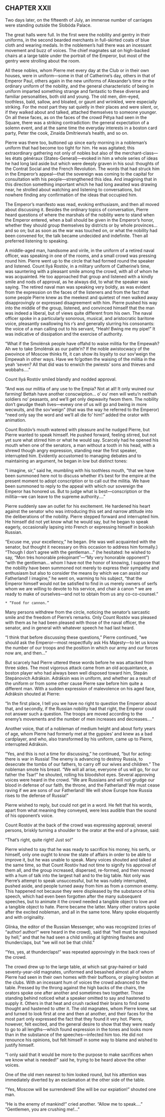 ## CHAPTER XXII

Two days later, on the fifteenth of July, an immense number of carriages
were standing outside the Slobóda Palace.

The great halls were full. In the first were the nobility and gentry in
their uniforms, in the second bearded merchants in full-skirted coats
of blue cloth and wearing medals. In the noblemen’s hall there was
an incessant movement and buzz of voices. The chief magnates sat on
high-backed chairs at a large table under the portrait of the Emperor,
but most of the gentry were strolling about the room.

All these nobles, whom Pierre met every day at the Club or in their own
houses, were in uniform—some in that of Catherine’s day, others in that
of Emperor Paul, others again in the new uniforms of Alexander’s time or
the ordinary uniform of the nobility, and the general characteristic
of being in uniform imparted something strange and fantastic to these
diverse and familiar personalities, both old and young. The old men,
dim-eyed, toothless, bald, sallow, and bloated, or gaunt and wrinkled,
were especially striking. For the most part they sat quietly in their
places and were silent, or, if they walked about and talked, attached
themselves to someone younger. On all these faces, as on the faces
of the crowd Pétya had seen in the Square, there was a striking
contradiction: the general expectation of a solemn event, and at the
same time the everyday interests in a boston card party, Peter the cook,
Zinaída Dmítrievna’s health, and so on.

Pierre was there too, buttoned up since early morning in a nobleman’s
uniform that had become too tight for him. He was agitated;
this extraordinary gathering not only of nobles but also of the
merchant-class—les états généraux (States-General)—evoked in him a whole
series of ideas he had long laid aside but which were deeply graven in
his soul: thoughts of the Contrat Social and the French Revolution. The
words that had struck him in the Emperor’s appeal—that the sovereign was
coming to the capital for consultation with his people—strengthened this
idea. And imagining that in this direction something important which
he had long awaited was drawing near, he strolled about watching and
listening to conversations, but nowhere finding any confirmation of the
ideas that occupied him.

The Emperor’s manifesto was read, evoking enthusiasm, and then all moved
about discussing it. Besides the ordinary topics of conversation, Pierre
heard questions of where the marshals of the nobility were to stand when
the Emperor entered, when a ball should be given in the Emperor’s
honor, whether they should group themselves by districts or by whole
provinces... and so on; but as soon as the war was touched on, or
what the nobility had been convened for, the talk became undecided and
indefinite. Then all preferred listening to speaking.

A middle-aged man, handsome and virile, in the uniform of a retired
naval officer, was speaking in one of the rooms, and a small crowd was
pressing round him. Pierre went up to the circle that had formed round
the speaker and listened. Count Ilyá Rostóv, in a military uniform of
Catherine’s time, was sauntering with a pleasant smile among the crowd,
with all of whom he was acquainted. He too approached that group and
listened with a kindly smile and nods of approval, as he always did,
to what the speaker was saying. The retired naval man was speaking very
boldly, as was evident from the expression on the faces of the listeners
and from the fact that some people Pierre knew as the meekest and
quietest of men walked away disapprovingly or expressed disagreement
with him. Pierre pushed his way into the middle of the group, listened,
and convinced himself that the man was indeed a liberal, but of views
quite different from his own. The naval officer spoke in a particularly
sonorous, musical, and aristocratic baritone voice, pleasantly
swallowing his r’s and generally slurring his consonants: the voice of
a man calling out to his servant, “Heah! Bwing me my pipe!” It was
indicative of dissipation and the exercise of authority.

“What if the Smolénsk people have offahd to waise militia for the
Empewah? Ah we to take Smolénsk as our patte’n? If the noble awistocwacy
of the pwovince of Moscow thinks fit, it can show its loyalty to our
sov’weign the Empewah in other ways. Have we fo’gotten the waising of
the militia in the yeah ‘seven? All that did was to enwich the pwiests’
sons and thieves and wobbahs....”

Count Ilyá Rostóv smiled blandly and nodded approval.

“And was our militia of any use to the Empia? Not at all! It only wuined
our farming! Bettah have another conscwiption... o’ ou’ men will wetu’n
neithah soldiers no’ peasants, and we’ll get only depwavity fwom them.
The nobility don’t gwudge theah lives—evewy one of us will go and bwing
in more wecwuits, and the sov’weign” (that was the way he referred to
the Emperor) “need only say the word and we’ll all die fo’ him!” added
the orator with animation.

Count Rostóv’s mouth watered with pleasure and he nudged Pierre, but
Pierre wanted to speak himself. He pushed forward, feeling stirred,
but not yet sure what stirred him or what he would say. Scarcely had he
opened his mouth when one of the senators, a man without a tooth in his
head, with a shrewd though angry expression, standing near the first
speaker, interrupted him. Evidently accustomed to managing debates and
to maintaining an argument, he began in low but distinct tones:

“I imagine, sir,” said he, mumbling with his toothless mouth, “that we
have been summoned here not to discuss whether it’s best for the empire
at the present moment to adopt conscription or to call out the militia.
We have been summoned to reply to the appeal with which our sovereign
the Emperor has honored us. But to judge what is best—conscription or
the militia—we can leave to the supreme authority....”

Pierre suddenly saw an outlet for his excitement. He hardened his heart
against the senator who was introducing this set and narrow attitude
into the deliberations of the nobility. Pierre stepped forward and
interrupted him. He himself did not yet know what he would say, but he
began to speak eagerly, occasionally lapsing into French or expressing
himself in bookish Russian.

“Excuse me, your excellency,” he began. (He was well acquainted with
the senator, but thought it necessary on this occasion to address him
formally.) “Though I don’t agree with the gentleman...” (he hesitated:
he wished to say, “Mon très honorable préopinant”—“My very honorable
opponent”) “with the gentleman... whom I have not the honor of knowing,
I suppose that the nobility have been summoned not merely to express
their sympathy and enthusiasm but also to consider the means by which
we can assist our Fatherland! I imagine,” he went on, warming to his
subject, “that the Emperor himself would not be satisfied to find in us
merely owners of serfs whom we are willing to devote to his service, and
chair à canon * we are ready to make of ourselves—and not to obtain from
us any co-co-counsel.”

    * “Food for cannon.”


Many persons withdrew from the circle, noticing the senator’s sarcastic
smile and the freedom of Pierre’s remarks. Only Count Rostóv was pleased
with them as he had been pleased with those of the naval officer, the
senator, and in general with whatever speech he had last heard.

“I think that before discussing these questions,” Pierre continued, “we
should ask the Emperor—most respectfully ask His Majesty—to let us know
the number of our troops and the position in which our army and our
forces now are, and then...”

But scarcely had Pierre uttered these words before he was attacked from
three sides. The most vigorous attack came from an old acquaintance,
a boston player who had always been well disposed toward him, Stepán
Stepánovich Adráksin. Adráksin was in uniform, and whether as a result
of the uniform or from some other cause Pierre saw before him quite a
different man. With a sudden expression of malevolence on his aged face,
Adráksin shouted at Pierre:

“In the first place, I tell you we have no right to question the Emperor
about that, and secondly, if the Russian nobility had that right, the
Emperor could not answer such a question. The troops are moved
according to the enemy’s movements and the number of men increases and
decreases....”

Another voice, that of a nobleman of medium height and about forty years
of age, whom Pierre had formerly met at the gypsies’ and knew as a bad
cardplayer, and who, also transformed by his uniform, came up to Pierre,
interrupted Adráksin.

“Yes, and this is not a time for discussing,” he continued, “but for
acting: there is war in Russia! The enemy is advancing to destroy
Russia, to desecrate the tombs of our fathers, to carry off our wives
and children.” The nobleman smote his breast. “We will all arise,
everyone of us will go, for our father the Tsar!” he shouted, rolling
his bloodshot eyes. Several approving voices were heard in the crowd.
“We are Russians and will not grudge our blood in defense of our faith,
the throne, and the Fatherland! We must cease raving if we are sons of
our Fatherland! We will show Europe how Russia rises to the defense of
Russia!”

Pierre wished to reply, but could not get in a word. He felt that his
words, apart from what meaning they conveyed, were less audible than the
sound of his opponent’s voice.

Count Rostóv at the back of the crowd was expressing approval; several
persons, briskly turning a shoulder to the orator at the end of a
phrase, said:

“That’s right, quite right! Just so!”

Pierre wished to say that he was ready to sacrifice his money, his
serfs, or himself, only one ought to know the state of affairs in
order to be able to improve it, but he was unable to speak. Many voices
shouted and talked at the same time, so that Count Rostóv had not time
to signify his approval of them all, and the group increased, dispersed,
re-formed, and then moved with a hum of talk into the largest hall and
to the big table. Not only was Pierre’s attempt to speak unsuccessful,
but he was rudely interrupted, pushed aside, and people turned away
from him as from a common enemy. This happened not because they were
displeased by the substance of his speech, which had even been forgotten
after the many subsequent speeches, but to animate it the crowd needed a
tangible object to love and a tangible object to hate. Pierre became the
latter. Many other orators spoke after the excited nobleman, and all in
the same tone. Many spoke eloquently and with originality.

Glínka, the editor of the Russian Messenger, who was recognized (cries
of “author! author!” were heard in the crowd), said that “hell must be
repulsed by hell,” and that he had seen a child smiling at lightning
flashes and thunderclaps, but “we will not be that child.”

“Yes, yes, at thunderclaps!” was repeated approvingly in the back rows
of the crowd.

The crowd drew up to the large table, at which sat gray-haired or bald
seventy-year-old magnates, uniformed and besashed almost all of whom
Pierre had seen in their own homes with their buffoons, or playing
boston at the clubs. With an incessant hum of voices the crowd advanced
to the table. Pressed by the throng against the high backs of the
chairs, the orators spoke one after another and sometimes two together.
Those standing behind noticed what a speaker omitted to say and hastened
to supply it. Others in that heat and crush racked their brains to find
some thought and hastened to utter it. The old magnates, whom Pierre
knew, sat and turned to look first at one and then at another, and their
faces for the most part only expressed the fact that they found it very
hot. Pierre, however, felt excited, and the general desire to show that
they were ready to go to all lengths—which found expression in the tones
and looks more than in the substance of the speeches—infected him too.
He did not renounce his opinions, but felt himself in some way to blame
and wished to justify himself.

“I only said that it would be more to the purpose to make sacrifices
when we know what is needed!” said he, trying to be heard above the
other voices.

One of the old men nearest to him looked round, but his attention was
immediately diverted by an exclamation at the other side of the table.

“Yes, Moscow will be surrendered! She will be our expiation!” shouted
one man.

“He is the enemy of mankind!” cried another. “Allow me to speak....”
“Gentlemen, you are crushing me!...”






